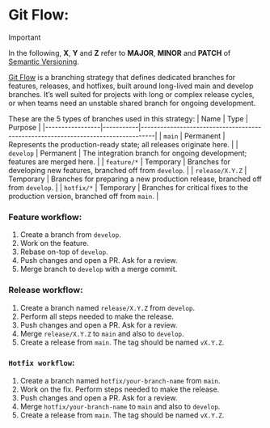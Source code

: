 # Git Flow:

[Git Flow]: https://nvie.com/posts/a-successful-git-branching-model/
[Semantic Versioning]: https://semver.org

> [!IMPORTANT]
In the following, **X**, **Y** and **Z** refer to **MAJOR**, **MINOR** and **PATCH** of [Semantic Versioning].

[Git Flow] is a branching strategy that defines dedicated branches for features, releases, and hotfixes, built around long-lived main and develop branches. It’s well suited for projects with long or complex release cycles, or when teams need an unstable shared branch for ongoing development.

These are the 5 types of branches used in this strategy:
| Name            | Type      | Purpose                                                                          |
|-----------------|-----------|----------------------------------------------------------------------------------|
| `main`          | Permanent | Represents the production-ready state; all releases originate here.              |
| `develop`       | Permanent | The integration branch for ongoing development; features are merged here.        |
| `feature/*`     | Temporary | Branches for developing new features, branched off from `develop`.               |
| `release/X.Y.Z` | Temporary | Branches for preparing a new production release, branched off from `develop`.    |
| `hotfix/*`      | Temporary | Branches for critical fixes to the production version, branched off from `main`. |

<div align="justify">

### **Feature workflow**:

1. Create a branch from `develop`.
2. Work on the feature.
3. Rebase on-top of `develop`.
4. Push changes and open a PR. Ask for a review.
5. Merge branch to `develop` with a merge commit.

### **Release workflow**:

1. Create a branch named `release/X.Y.Z` from `develop`.
2. Perform all steps needed to make the release.
3. Push changes and open a PR. Ask for a review.
4. Merge `release/X.Y.Z` to `main` and also to `develop`.
5. Create a release from `main`. The tag should be named `vX.Y.Z`.

### `Hotfix workflow`:

1. Create a branch named `hotfix/your-branch-name` from `main`.
2. Work on the fix. Perform steps needed to make the release.
3. Push changes and open a PR. Ask for a review.
4. Merge `hotfix/your-branch-name` to `main` and also to `develop`.
5. Create a release from `main`. The tag should be named `vX.Y.Z`.

</div>
